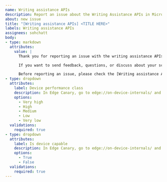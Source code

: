 ```yaml
---
name: Writing assistance APIs
description: Report an issue about the Writing Assistance APIs in Microsoft Edge
about: new issue
title: "[Writing assistance APIs] <TITLE HERE>"
labels: Writing assistance APIs
assignees: sohchatt
body:
- type: markdown
  attributes:
    value: |
      Thank you for reporting an issue with the writing assistance APIs in Microsoft Edge!

      If you want to send feedback, questions, or discuss about your scenario for built-in AI instead, please add a comment to issue #1031.

      Before reporting an issue, please check the [Writing assistance APIs documentation](https://aka.ms/edge-writing-assistance-api-docs), which includes instructions about how to enable the APIs in Microsoft Edge.
- type: dropdown
  attributes:
    label: Device performance class
    description: In Edge Canary, go to edge://on-device-internals/ and find the Device performance value under Tools.
    options:
      - Very high
      - High
      - Medium
      - Low
      - Very low
  validations:
    required: true
- type: dropdown
  attributes:
    label: Is device capable
    description: In Edge Canary, go to edge://on-device-internals/ and find the Device capable value under Model Status.
    options:
      - True
      - False
  validations:
    required: true
---
```

